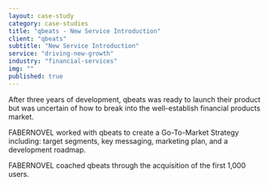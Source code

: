```yaml
---
layout: case-study
category: case-studies
title: "qbeats - New Service Introduction"
client: "qbeats"
subtitle: "New Service Introduction"
service: "driving-new-growth"
industry: "financial-services"
img: ""
published: true
---
```


After three years of development, qbeats was ready to launch their product but was uncertain of how to break into the well-establish financial products market. 

FABERNOVEL worked with qbeats to create a Go-To-Market Strategy including: target segments, key messaging, marketing plan, and a development roadmap. 
 
FABERNOVEL coached qbeats through the acquisition of the first 1,000 users. 
